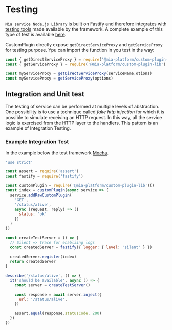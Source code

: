 # Testing
`Mia service Node.js Library` is built on Fastify and therefore integrates with [testing tools](https://www.fastify.io/docs/latest/Testing/)
made available by the framework. A complete example of this type of test is available [here](../examples/advanced/tests/).

CustomPlugin directly expose `getDirectServiceProxy` and `getServiceProxy` for testing purpose.
Ypu can import the function in you test in ths way:

``` javascript
const { getDirectServiceProxy } = require('@mia-platform/custom-plugin-lib') 
const { getServiceProxy } = require('@mia-platform/custom-plugin-lib') 

const myServiceProxy = getDirectServiceProxy(serviceName,otions)
const myServiceProxy = getServiceProxy(options)
```
## Integration and Unit test

The testing of service can be performed at multiple levels of abstraction. One possibility is to use a technique called _fake http injection_ for which it is possible to simulate
receiving an HTTP request. In this way, all the service logic is exercised from the HTTP layer to the handlers. This pattern is an example of Integration Testing.

### Example Integration Test

In the example below the test framework [Mocha](https://mochajs.org/).

```js
'use strict'

const assert = require('assert')
const fastify = require('fastify')

const customPlugin = require('@mia-platform/custom-plugin-lib')()
const index = customPlugin(async service => {
  service.addRawCustomPlugin(
    'GET',
    '/status/alive',
    async (request, reply) => ({
      status: 'ok'
    })
  )
})

const createTestServer = () => {
  // Silent => trace for enabliing logs
  const createdServer = fastify({ logger: { level: 'silent' } })
  
  createdServer.register(index)
  return createdServer
}

describe('/status/alive', () => {
  it('should be available', async () => {
    const server = createTestServer()

    const response = await server.inject({
      url: '/status/alive',
    })

    assert.equal(response.statusCode, 200)
  })
})
```
